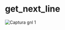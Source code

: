 # get_next_line

![Captura gnl 1](https://github.com/user-attachments/assets/14b485f8-3ca3-43a6-ad43-e9ecd4bf902c)
